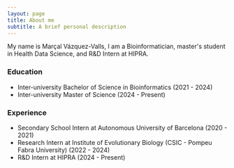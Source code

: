 ```yaml
---
layout: page
title: About me
subtitle: A brief personal description
---
```


My name is Marçal Vázquez-Valls, I am a Bioinformatician, master's student in Health Data Science, and R&D Intern at HIPRA.

### Education

- Inter-university Bachelor of Science in Bioinformatics (2021 - 2024)
- Inter-university Master of Science (2024 - Present)

### Experience
- Secondary School Intern at Autonomous University of Barcelona (2020 - 2021)
- Research Intern at Institute of Evolutionary Biology (CSIC - Pompeu Fabra University) (2022 - 2024)
- R&D Intern at HIPRA (2024 - Present)
